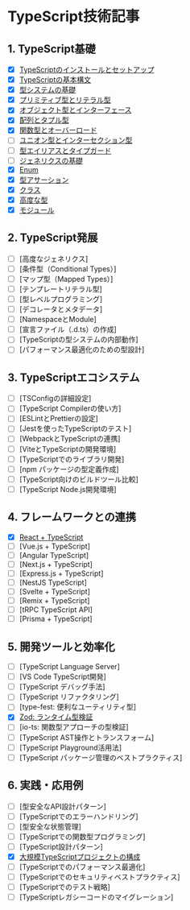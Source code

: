 # TypeScript技術記事

## 1. TypeScript基礎

- [x] [TypeScriptのインストールとセットアップ](./01-basics/01-typescript-setup.md)
- [x] [TypeScriptの基本構文](./01-basics/02-typescript-syntax.md)
- [x] [型システムの基礎](./01-basics/03-type-system-basics.md)
- [x] [プリミティブ型とリテラル型](./01-basics/04-primitive-and-literal-types.md)
- [x] [オブジェクト型とインターフェース](./01-basics/05-object-types-and-interfaces.md)
- [x] [配列とタプル型](./01-basics/06-arrays-and-tuples.md)
- [x] [関数型とオーバーロード](./01-basics/07-function-types-and-overloads.md)
- [ ] [ユニオン型とインターセクション型](./01-basics/08-union-and-intersection-types.md)
- [ ] [型エイリアスとタイプガード](./01-basics/09-type-aliases-and-guards.md)
- [ ] [ジェネリクスの基礎](./01-basics/10-generics-basics.md)
- [x] [Enum](./01-basics/11-enum.md)
- [x] [型アサーション](./01-basics/12-type-assertion.md)
- [x] [クラス](./01-basics/13-class.md)
- [x] [高度な型](./01-basics/14-advanced-types.md)
- [x] [モジュール](./01-basics/15-modules.md)
## 2. TypeScript発展

- [ ] [高度なジェネリクス]
- [ ] [条件型（Conditional Types）]
- [ ] [マップ型（Mapped Types）]
- [ ] [テンプレートリテラル型]
- [ ] [型レベルプログラミング]
- [ ] [デコレータとメタデータ]
- [ ] [NamespaceとModule]
- [ ] [宣言ファイル（.d.ts）の作成]
- [ ] [TypeScriptの型システムの内部動作]
- [ ] [パフォーマンス最適化のための型設計]

## 3. TypeScriptエコシステム

- [ ] [TSConfigの詳細設定]
- [ ] [TypeScript Compilerの使い方]
- [ ] [ESLintとPrettierの設定]
- [ ] [Jestを使ったTypeScriptのテスト]
- [ ] [WebpackとTypeScriptの連携]
- [ ] [ViteとTypeScriptの開発環境]
- [ ] [TypeScriptでのライブラリ開発]
- [ ] [npm パッケージの型定義作成]
- [ ] [TypeScript向けのビルドツール比較]
- [ ] [TypeScript Node.js開発環境]

## 4. フレームワークとの連携

- [x] [React + TypeScript](./04-frameworks/01-react-typescript.md)
- [ ] [Vue.js + TypeScript]
- [ ] [Angular TypeScript]
- [ ] [Next.js + TypeScript]
- [ ] [Express.js + TypeScript]
- [ ] [NestJS TypeScript]
- [ ] [Svelte + TypeScript]
- [ ] [Remix + TypeScript]
- [ ] [tRPC TypeScript API]
- [ ] [Prisma + TypeScript]

## 5. 開発ツールと効率化

- [ ] [TypeScript Language Server]
- [ ] [VS Code TypeScript開発]
- [ ] [TypeScript デバッグ手法]
- [ ] [TypeScript リファクタリング]
- [ ] [type-fest: 便利なユーティリティ型]
- [x] [Zod: ランタイム型検証](./05-tools/06-zod-runtime-validation.md)
- [ ] [io-ts: 関数型アプローチの型検証]
- [ ] [TypeScript AST操作とトランスフォーム]
- [ ] [TypeScript Playground活用法]
- [ ] [TypeScript パッケージ管理のベストプラクティス]

## 6. 実践・応用例

- [ ] [型安全なAPI設計パターン]
- [ ] [TypeScriptでのエラーハンドリング]
- [ ] [型安全な状態管理]
- [ ] [TypeScriptでの関数型プログラミング]
- [ ] [TypeScript設計パターン]
- [x] [大規模TypeScriptプロジェクトの構成](./06-practice/06-large-project-structure.md)
- [ ] [TypeScriptでのパフォーマンス最適化]
- [ ] [TypeScriptでのセキュリティベストプラクティス]
- [ ] [TypeScriptでのテスト戦略]
- [ ] [TypeScriptレガシーコードのマイグレーション]
